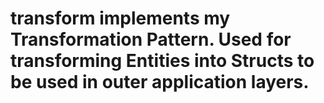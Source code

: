 # transform implements my Transformation Pattern. Used for transforming Entities into Structs to be used in outer application layers.
